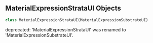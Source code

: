 ## MaterialExpressionStrataUI Objects

```python
class MaterialExpressionStrataUI(MaterialExpressionSubstrateUI)
```

deprecated: 'MaterialExpressionStrataUI' was renamed to 'MaterialExpressionSubstrateUI'.

<a id="unreal.MaterialExpressionSubstrateConvertToDecal"></a>